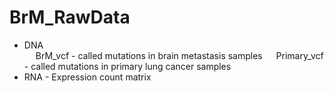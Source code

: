 # BrM_RawData
* DNA<br />
&emsp; BrM_vcf - called mutations in brain metastasis samples
&emsp; Primary_vcf - called mutations in primary lung cancer samples
* RNA - Expression count matrix
